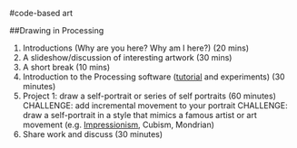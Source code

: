 #code-based art

##Drawing in Processing

1. Introductions (Why are you here? Why am I here?) (20 mins)
2. A slideshow/discussion of interesting artwork (30 mins)
3. A short break (10 mins)
4. Introduction to the Processing software ([tutorial](https://www.raspberrypi.org/learning/introduction-to-processing/worksheet/) and experiments) (30 minutes)
5. Project 1: draw a self-portrait or series of self portraits (60 minutes)
CHALLENGE: add incremental movement to your portrait
CHALLENGE: draw a self-portrait in a style that mimics a famous artist or art movement (e.g. [Impressionism](http://mattdesl.github.io/impressionist/app/), Cubism, Mondrian)  
6. Share work and discuss (30 minutes) 


